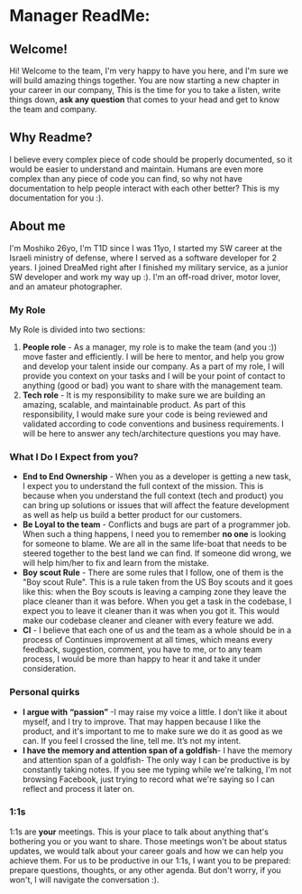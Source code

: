 # Manager ReadMe:
## Welcome!
Hi! Welcome to the team, I'm very happy to have you here, and I'm sure we will build amazing things together.
You are now starting a new chapter in your career in our company,
This is the time for you to take a listen, write things down, **ask any question** that comes to your head and get to know the team and company.

## Why Readme?
I believe every complex piece of code should be properly documented, so it would be easier to understand and maintain. Humans are even more complex than any piece of code you can find, so why not have documentation to help people interact with each other better?
This is my documentation for you :).

## About me
I'm Moshiko 26yo, I'm T1D since I was 11yo,
I started my SW career at the Israeli ministry of defense, where I served as a software developer for 2 years. I joined DreaMed right after I finished my military service, as a junior SW developer and work my way up :).
I'm an off-road driver, motor lover, and an amateur photographer.

### My Role
My Role is divided into two sections:

1.	**People role** - As a manager, my role is to make the team (and you :)) move faster and efficiently.
I will be here to mentor, and help you grow and develop your talent inside our company.
As a part of my role, I will provide you context on your tasks and I will be your point of contact to anything (good or bad) you want to share with the management team.
2.	**Tech role** - It is my responsibility to make sure we are building an amazing, scalable, and maintainable product. As part of this responsibility, I would make sure your code is being reviewed and validated according to code conventions and business requirements. I will be here to answer any tech/architecture questions you may have.


### What I Do I Expect from you?
- **End to End Ownership** - When you as a developer is getting a new task, I expect you to understand the full context of the mission. This is because when you understand the full context (tech and product) you can bring up solutions or issues that will affect the feature development as well as help us build a better product for our customers.
- **Be Loyal to the team** - Conflicts and bugs are part of a programmer job. When such a thing happens, I need you to remember **no one** is looking for someone to blame. We are all in the same life-boat that needs to be steered together to the best land we can find. If someone did wrong, we will help him/her to fix and learn from the mistake.
- **Boy scout Rule** - There are some rules that I follow, one of them is the "Boy scout Rule". This is a rule taken from the US Boy scouts and it goes like this: when the Boy scouts is leaving a camping zone they leave the place cleaner than it was before. When you get a task in the codebase, I expect you to leave it cleaner than it was when you got it. This would make our codebase cleaner and cleaner with every feature we add.
- **CI** - I believe that each one of us and the team as a whole should be in a process of Continues improvement at all times, which means every feedback, suggestion, comment, you have to me, or to any team process, I would be more than happy to hear it and take it under consideration.

### Personal quirks
 -   **I argue with “passion”** -I may raise my voice a little. I don’t like it about myself, and I try to improve. That may happen because I like the product, and it's important to me to make sure we do it as good as we can. If you feel I crossed the line, tell me. It’s not my intent.
 - **I have the memory and attention span of a goldfish**- I have the memory and attention span of a goldfish- The only way I can be productive is by constantly taking notes. If you see me typing while we're talking, I'm not browsing Facebook, just trying to record what we're saying so I can reflect and process it later on.

### 1:1s
1:1s are **your** meetings. This is your place to talk about anything that's bothering you or you want to share.
Those meetings won't be about status updates, we would talk about your career goals and how we can help you achieve them.
For us to be productive in our 1:1s, I want you to be prepared: prepare questions, thoughts, or any other agenda.
But don't worry, if you won't, I will navigate the conversation :).

